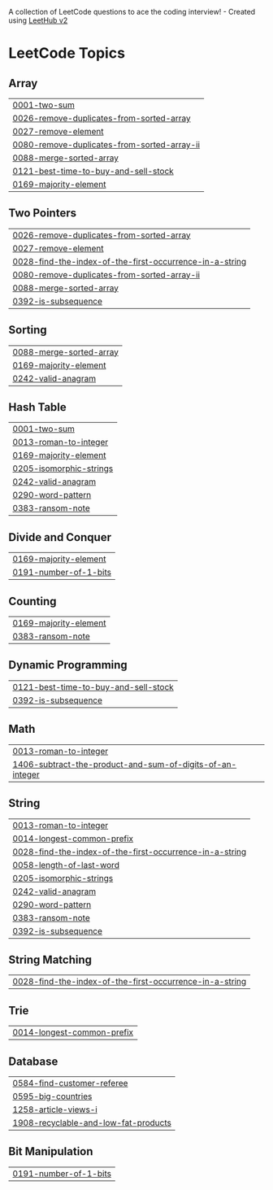 A collection of LeetCode questions to ace the coding interview! - Created using [LeetHub v2](https://github.com/arunbhardwaj/LeetHub-2.0)
<!---LeetCode Topics Start-->
# LeetCode Topics
## Array
|  |
| ------- |
| [0001-two-sum](https://github.com/shwetashah791/LEETCODE/tree/master/0001-two-sum) |
| [0026-remove-duplicates-from-sorted-array](https://github.com/shwetashah791/Leetcode/tree/master/0026-remove-duplicates-from-sorted-array) |
| [0027-remove-element](https://github.com/shwetashah791/Leetcode/tree/master/0027-remove-element) |
| [0080-remove-duplicates-from-sorted-array-ii](https://github.com/shwetashah791/LEETCODE/tree/master/0080-remove-duplicates-from-sorted-array-ii) |
| [0088-merge-sorted-array](https://github.com/shwetashah791/Leetcode/tree/master/0088-merge-sorted-array) |
| [0121-best-time-to-buy-and-sell-stock](https://github.com/shwetashah791/Leetcode/tree/master/0121-best-time-to-buy-and-sell-stock) |
| [0169-majority-element](https://github.com/shwetashah791/Leetcode/tree/master/0169-majority-element) |
## Two Pointers
|  |
| ------- |
| [0026-remove-duplicates-from-sorted-array](https://github.com/shwetashah791/Leetcode/tree/master/0026-remove-duplicates-from-sorted-array) |
| [0027-remove-element](https://github.com/shwetashah791/Leetcode/tree/master/0027-remove-element) |
| [0028-find-the-index-of-the-first-occurrence-in-a-string](https://github.com/shwetashah791/LEETCODE/tree/master/0028-find-the-index-of-the-first-occurrence-in-a-string) |
| [0080-remove-duplicates-from-sorted-array-ii](https://github.com/shwetashah791/LEETCODE/tree/master/0080-remove-duplicates-from-sorted-array-ii) |
| [0088-merge-sorted-array](https://github.com/shwetashah791/Leetcode/tree/master/0088-merge-sorted-array) |
| [0392-is-subsequence](https://github.com/shwetashah791/LEETCODE/tree/master/0392-is-subsequence) |
## Sorting
|  |
| ------- |
| [0088-merge-sorted-array](https://github.com/shwetashah791/Leetcode/tree/master/0088-merge-sorted-array) |
| [0169-majority-element](https://github.com/shwetashah791/Leetcode/tree/master/0169-majority-element) |
| [0242-valid-anagram](https://github.com/shwetashah791/LEETCODE/tree/master/0242-valid-anagram) |
## Hash Table
|  |
| ------- |
| [0001-two-sum](https://github.com/shwetashah791/LEETCODE/tree/master/0001-two-sum) |
| [0013-roman-to-integer](https://github.com/shwetashah791/Leetcode/tree/master/0013-roman-to-integer) |
| [0169-majority-element](https://github.com/shwetashah791/Leetcode/tree/master/0169-majority-element) |
| [0205-isomorphic-strings](https://github.com/shwetashah791/LEETCODE/tree/master/0205-isomorphic-strings) |
| [0242-valid-anagram](https://github.com/shwetashah791/LEETCODE/tree/master/0242-valid-anagram) |
| [0290-word-pattern](https://github.com/shwetashah791/LEETCODE/tree/master/0290-word-pattern) |
| [0383-ransom-note](https://github.com/shwetashah791/LEETCODE/tree/master/0383-ransom-note) |
## Divide and Conquer
|  |
| ------- |
| [0169-majority-element](https://github.com/shwetashah791/Leetcode/tree/master/0169-majority-element) |
| [0191-number-of-1-bits](https://github.com/shwetashah791/LEETCODE/tree/master/0191-number-of-1-bits) |
## Counting
|  |
| ------- |
| [0169-majority-element](https://github.com/shwetashah791/Leetcode/tree/master/0169-majority-element) |
| [0383-ransom-note](https://github.com/shwetashah791/LEETCODE/tree/master/0383-ransom-note) |
## Dynamic Programming
|  |
| ------- |
| [0121-best-time-to-buy-and-sell-stock](https://github.com/shwetashah791/Leetcode/tree/master/0121-best-time-to-buy-and-sell-stock) |
| [0392-is-subsequence](https://github.com/shwetashah791/LEETCODE/tree/master/0392-is-subsequence) |
## Math
|  |
| ------- |
| [0013-roman-to-integer](https://github.com/shwetashah791/Leetcode/tree/master/0013-roman-to-integer) |
| [1406-subtract-the-product-and-sum-of-digits-of-an-integer](https://github.com/shwetashah791/LEETCODE/tree/master/1406-subtract-the-product-and-sum-of-digits-of-an-integer) |
## String
|  |
| ------- |
| [0013-roman-to-integer](https://github.com/shwetashah791/Leetcode/tree/master/0013-roman-to-integer) |
| [0014-longest-common-prefix](https://github.com/shwetashah791/LEETCODE/tree/master/0014-longest-common-prefix) |
| [0028-find-the-index-of-the-first-occurrence-in-a-string](https://github.com/shwetashah791/LEETCODE/tree/master/0028-find-the-index-of-the-first-occurrence-in-a-string) |
| [0058-length-of-last-word](https://github.com/shwetashah791/LEETCODE/tree/master/0058-length-of-last-word) |
| [0205-isomorphic-strings](https://github.com/shwetashah791/LEETCODE/tree/master/0205-isomorphic-strings) |
| [0242-valid-anagram](https://github.com/shwetashah791/LEETCODE/tree/master/0242-valid-anagram) |
| [0290-word-pattern](https://github.com/shwetashah791/LEETCODE/tree/master/0290-word-pattern) |
| [0383-ransom-note](https://github.com/shwetashah791/LEETCODE/tree/master/0383-ransom-note) |
| [0392-is-subsequence](https://github.com/shwetashah791/LEETCODE/tree/master/0392-is-subsequence) |
## String Matching
|  |
| ------- |
| [0028-find-the-index-of-the-first-occurrence-in-a-string](https://github.com/shwetashah791/LEETCODE/tree/master/0028-find-the-index-of-the-first-occurrence-in-a-string) |
## Trie
|  |
| ------- |
| [0014-longest-common-prefix](https://github.com/shwetashah791/LEETCODE/tree/master/0014-longest-common-prefix) |
## Database
|  |
| ------- |
| [0584-find-customer-referee](https://github.com/shwetashah791/LEETCODE/tree/master/0584-find-customer-referee) |
| [0595-big-countries](https://github.com/shwetashah791/LEETCODE/tree/master/0595-big-countries) |
| [1258-article-views-i](https://github.com/shwetashah791/LEETCODE/tree/master/1258-article-views-i) |
| [1908-recyclable-and-low-fat-products](https://github.com/shwetashah791/LEETCODE/tree/master/1908-recyclable-and-low-fat-products) |
## Bit Manipulation
|  |
| ------- |
| [0191-number-of-1-bits](https://github.com/shwetashah791/LEETCODE/tree/master/0191-number-of-1-bits) |
<!---LeetCode Topics End-->